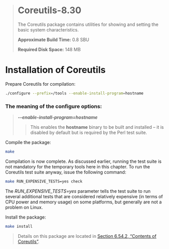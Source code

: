 > # Coreutils-8.30
>
> The Coreutils package contains utilities for showing and setting the basic system characteristics.
>
> **Approximate Build Time:** 0.8 SBU
>
> **Required Disk Space:** 148 MB

# Installation of Coreutils

Prepare Coreutils for compilation:

```sh
./configure --prefix=/tools --enable-install-program=hostname
```

### The meaning of the configure options:

> **_--enable-install-program=hostname_**
>
> > This enables the **hostname** binary to be built and installed – it is disabled by default but is required by the Perl test suite.

Compile the package:

```sh
make
```

Compilation is now complete. As discussed earlier, running the test suite is not mandatory for the temporary tools here in this chapter. To run the Coreutils test suite anyway, issue the following command:

```sh
make RUN_EXPENSIVE_TESTS=yes check
```

The _RUN_EXPENSIVE_TESTS=yes_ parameter tells the test suite to run several additional tests that are considered relatively expensive (in terms of CPU power and memory usage) on some platforms, but generally are not a problem on Linux.

Install the package:

```sh
make install
```

> Details on this package are located in [Section 6.54.2, “Contents of Coreutils”](../06-Installing-Basic-System-Software/54-Coreutils-8.30.md).
